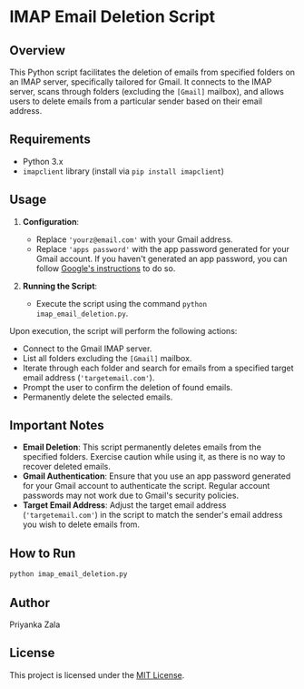 # IMAP Email Deletion Script

## Overview
This Python script facilitates the deletion of emails from specified folders on an IMAP server, specifically tailored for Gmail. It connects to the IMAP server, scans through folders (excluding the `[Gmail]` mailbox), and allows users to delete emails from a particular sender based on their email address.

## Requirements
- Python 3.x
- `imapclient` library (install via `pip install imapclient`)

## Usage
1. **Configuration**:
   - Replace `'yourz@email.com'` with your Gmail address.
   - Replace `'apps password'` with the app password generated for your Gmail account. If you haven't generated an app password, you can follow [Google's instructions](https://support.google.com/accounts/answer/185833?hl=en) to do so.

2. **Running the Script**:
   - Execute the script using the command `python imap_email_deletion.py`.

Upon execution, the script will perform the following actions:
- Connect to the Gmail IMAP server.
- List all folders excluding the `[Gmail]` mailbox.
- Iterate through each folder and search for emails from a specified target email address (`'targetemail.com'`).
- Prompt the user to confirm the deletion of found emails.
- Permanently delete the selected emails.

## Important Notes
- **Email Deletion**: This script permanently deletes emails from the specified folders. Exercise caution while using it, as there is no way to recover deleted emails.
- **Gmail Authentication**: Ensure that you use an app password generated for your Gmail account to authenticate the script. Regular account passwords may not work due to Gmail's security policies.
- **Target Email Address**: Adjust the target email address (`'targetemail.com'`) in the script to match the sender's email address you wish to delete emails from.

## How to Run
```bash
python imap_email_deletion.py
```

## Author
Priyanka Zala

## License
This project is licensed under the [MIT License](LICENSE).